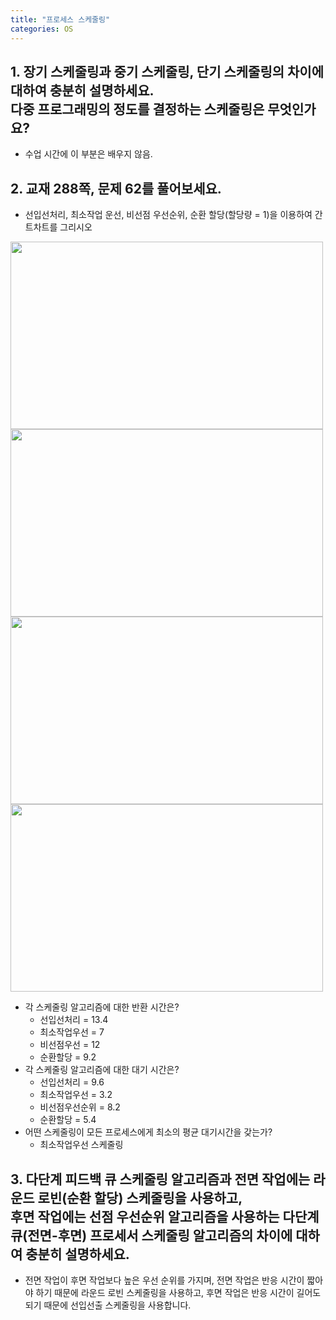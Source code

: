 ```yaml
---
title: "프로세스 스케줄링"
categories: OS
---
```

## **1. 장기 스케줄링과 중기 스케줄링, 단기 스케줄링의 차이에 대하여 충분히 설명하세요.<br/>다중 프로그래밍의 정도를 결정하는 스케줄링은 무엇인가요?**

  - 수업 시간에 이 부분은 배우지 않음.

## **2. 교재 288쪽, 문제 62를 풀어보세요.**

  - 선입선처리, 최소작업 운선, 비선점 우선순위, 순환 할당(할당량 = 1)을 이용하여 간트차트를 그리시오
  <img src="https://user-images.githubusercontent.com/71661158/230715560-e5b509f1-4209-4af8-9f3e-b84d3a89cd9d.jpg" width="500" height="300">
  <img src="https://user-images.githubusercontent.com/71661158/230715647-594fae9a-2483-47ee-a43b-29cd373c0a6e.jpg" width="500" height="300">
  <img src="https://user-images.githubusercontent.com/71661158/230715661-bbe5fd93-d8b3-4bb2-b29f-5046f3208e59.jpg" width="500" height="300">
  <img src="https://user-images.githubusercontent.com/71661158/230715669-9f453292-8354-48ea-a81c-f32bf09a722a.jpg" width="500" height="300">

  - 각 스케줄링 알고리즘에 대한 반환 시간은?
    - 선입선처리 = 13.4
    - 최소작업우선 = 7
    - 비선점우선 = 12
    - 순환할당 = 9.2
  - 각 스케줄링 알고리즘에 대한 대기 시간은?
    - 선입선처리 = 9.6
    - 최소작업우선 = 3.2
    - 비선점우선순위 = 8.2
    - 순환할당 = 5.4
  - 어떤 스케줄링이 모든 프로세스에게 최소의 평균 대기시간을 갖는가?
    - 최소작업우선 스케줄링

## **3. 다단계 피드백 큐 스케줄링 알고리즘과 전면 작업에는 라운드 로빈(순환 할당) 스케줄링을 사용하고,<br/>후면 작업에는 선점 우선순위 알고리즘을 사용하는 다단계 큐(전면-후면) 프로세서 스케줄링 알고리즘의 차이에 대하여 충분히 설명하세요.**

  - 전면 작업이 후면 작업보다 높은 우선 순위를 가지며, 전면 작업은 반응 시간이 짧아야 하기 때문에 라운드 로빈 스케줄링을 사용하고, 후면 작업은 반응 시간이 길어도 되기 때문에 선입선출 스케줄링을 사용합니다.
